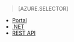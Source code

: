 > [AZURE.SELECTOR]
- [Portal](/documentation/articles/media-services-manage-content/#publish)
- [.NET](/documentation/articles/media-services-deliver-streaming-content/)
- [REST API](/documentation/articles/media-services-rest-deliver-streaming-content/)

<!---HONumber=67-->
